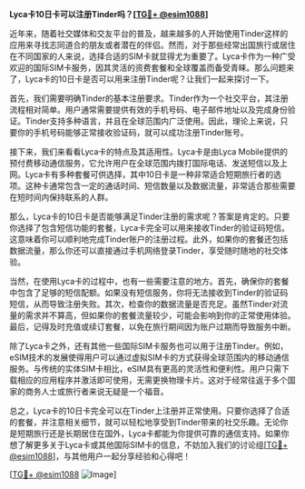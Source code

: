 **Lyca卡10日卡可以注册Tinder吗？[[TG💪+ @esim1088](https://t.me/s/esim1088)]**

近年来，随着社交媒体和交友平台的普及，越来越多的人开始使用Tinder这样的应用来寻找志同道合的朋友或者潜在的伴侣。然而，对于那些经常出国旅行或居住在不同国家的人来说，选择合适的SIM卡就显得尤为重要了。Lyca卡作为一种广受欢迎的国际SIM卡服务，因其灵活的资费套餐和全球覆盖而备受青睐。那么问题来了，Lyca卡的10日卡是否可以用来注册Tinder呢？让我们一起来探讨一下。

首先，我们需要明确Tinder的基本注册要求。Tinder作为一个社交平台，其注册流程相对简单。用户通常需要提供有效的手机号码、电子邮件地址以及完成身份验证。Tinder支持多种语言，并且在全球范围内广泛使用。因此，理论上来说，只要你的手机号码能够正常接收验证码，就可以成功注册Tinder账号。

接下来，我们来看看Lyca卡的特点及其适用性。Lyca卡是由Lyca Mobile提供的预付费移动通信服务，它允许用户在全球范围内拨打国际电话、发送短信以及上网。Lyca卡有多种套餐可供选择，其中10日卡是一种非常适合短期旅行者的选项。这种卡通常包含一定的通话时间、短信数量以及数据流量，非常适合那些需要在短时间内保持联系的人群。

那么，Lyca卡的10日卡是否能够满足Tinder注册的需求呢？答案是肯定的。只要你选择了包含短信功能的套餐，Lyca卡完全可以用来接收Tinder的验证码短信。这意味着你可以顺利地完成Tinder账户的注册过程。此外，如果你的套餐还包括数据流量，那么你还可以直接通过手机网络登录Tinder，享受随时随地的社交体验。

当然，在使用Lyca卡的过程中，也有一些需要注意的地方。首先，确保你的套餐中包含了足够的短信配额。如果没有短信服务，你将无法接收到Tinder的验证码短信，从而导致注册失败。其次，检查你的数据流量是否充足。虽然Tinder对流量的需求并不算高，但如果你的套餐流量较少，可能会影响到你的正常使用体验。最后，记得及时充值或续订套餐，以免在旅行期间因为账户过期而导致服务中断。

除了Lyca卡之外，还有其他一些国际SIM卡服务也可以用于注册Tinder。例如，eSIM技术的发展使得用户可以通过虚拟SIM卡的方式获得全球范围内的移动通信服务。与传统的实体SIM卡相比，eSIM具有更高的灵活性和便利性。用户只需下载相应的应用程序并激活即可使用，无需更换物理卡片。这对于经常往返于多个国家的商务人士或旅行者来说无疑是一个福音。

总之，Lyca卡的10日卡完全可以在Tinder上注册并正常使用。只要你选择了合适的套餐，并注意相关细节，就可以轻松地享受到Tinder带来的社交乐趣。无论你是短期旅行还是长期居住在国外，Lyca卡都能为你提供可靠的通信支持。如果你想了解更多关于Lyca卡或其他国际SIM卡的信息，不妨加入我们的讨论组[[TG💪+ @esim1088](https://t.me/s/esim1088)]，与其他用户一起分享经验和心得吧！

[[TG💪+ @esim1088](https://t.me/s/esim1088) ![Image](https://i.postimg.cc/4NQfJmqS/Snipaste-2025-05-13-00-14-12.png)]